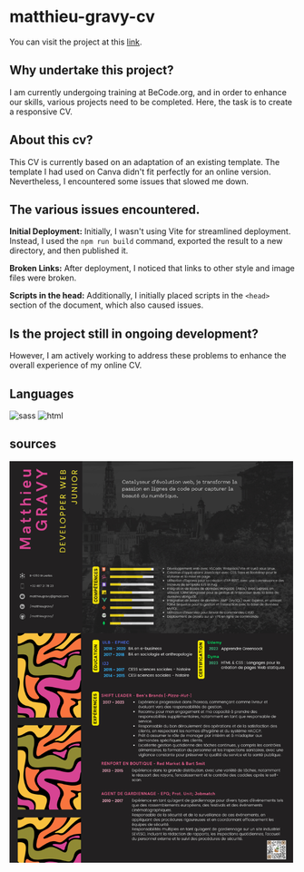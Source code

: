 # matthieu-gravy-cv
You can visit the project at this [link](https://matthieugravy.github.io/cv-matthieu-gravy).

## Why undertake this project?
I am currently undergoing training at BeCode.org, and in order to enhance our skills, various projects need to be completed. Here, the task is to create a responsive CV.

## About this cv? 
This CV is currently based on an adaptation of an existing template. The template I had used on Canva didn't fit perfectly for an online version. Nevertheless, I encountered some issues that slowed me down.

## The various issues encountered.
**Initial Deployment:** Initially, I wasn't using Vite for streamlined deployment. Instead, I used the `npm run build` command, exported the result to a new directory, and then published it.

**Broken Links:** After deployment, I noticed that links to other style and image files were broken.

**Scripts in the head:** Additionally, I initially placed scripts in the `<head>` section of the document, which also caused issues.

## Is the project still in ongoing development?
However, I am actively working to address these problems to enhance the overall experience of my online CV.

## Languages
<img height="20px" src="https://img.shields.io/badge/Sass-CC6699?style=for-the-badge&logo=sass&logoColor=white" alt="sass" title="sass"/>
<img height="20px" src="https://img.shields.io/badge/HTML5-E34F26?style=for-the-badge&logo=html5&logoColor=white" alt="html" title="html"/>


## sources
<img width="500" src="matthieuGravy-webDev.png" alt="cv-canva">
